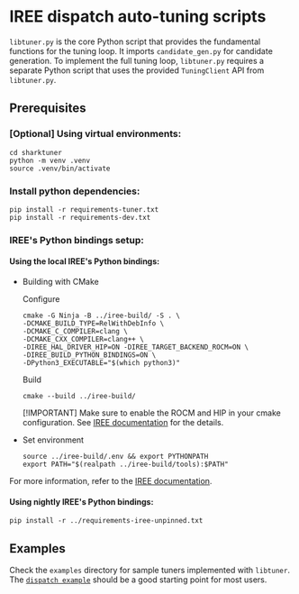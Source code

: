 # IREE dispatch auto-tuning scripts
`libtuner.py` is the core Python script that provides the fundamental functions
for the tuning loop. It imports `candidate_gen.py` for candidate generation. To
implement the full tuning loop, `libtuner.py` requires a separate Python script
that uses the provided `TuningClient` API from `libtuner.py`.

## Prerequisites
### [Optional] Using virtual environments:

```shell
cd sharktuner
python -m venv .venv
source .venv/bin/activate
```

### Install python dependencies:

```shell
pip install -r requirements-tuner.txt
pip install -r requirements-dev.txt
```

### IREE's Python bindings setup:

#### Using the local IREE's Python bindings:
   - Building with CMake

     Configure

     ```shell
     cmake -G Ninja -B ../iree-build/ -S . \
     -DCMAKE_BUILD_TYPE=RelWithDebInfo \
     -DCMAKE_C_COMPILER=clang \
     -DCMAKE_CXX_COMPILER=clang++ \
     -DIREE_HAL_DRIVER_HIP=ON -DIREE_TARGET_BACKEND_ROCM=ON \
     -DIREE_BUILD_PYTHON_BINDINGS=ON \
     -DPython3_EXECUTABLE="$(which python3)"
     ```

     Build

     ```shell
     cmake --build ../iree-build/
     ```

     [!IMPORTANT]
     Make sure to enable the ROCM and HIP in your cmake configuration.
     See [IREE documentation](https://iree.dev/building-from-source/getting-started/#python-bindings) for the details.

   - Set environment

      ```shell
      source ../iree-build/.env && export PYTHONPATH
      export PATH="$(realpath ../iree-build/tools):$PATH"
      ```

  For more information, refer to the [IREE documentation](https://iree.dev/building-from-source/getting-started/#python-bindings).


#### Using nightly IREE's Python bindings:

```shell
pip install -r ../requirements-iree-unpinned.txt
```

## Examples

Check the `examples` directory for sample tuners implemented with `libtuner`.
The [`dispatch example`](https://github.com/nod-ai/shark-ai/tree/main/sharktuner/examples/sdxl_tuner)
should be a good starting point for most users.
